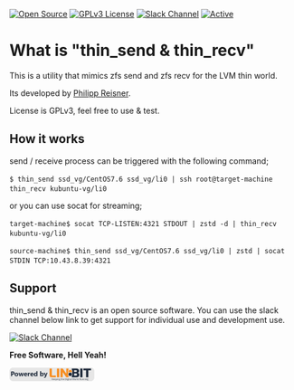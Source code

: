 [![Open Source](https://img.shields.io/badge/Open-Source-brightgreen)](https://opensource.org/) [![GPLv3 License](https://img.shields.io/badge/License-GPL%20v3-brightgreen.svg)](https://opensource.org/licenses/) [![Slack Channel](https://img.shields.io/badge/Slack-Channel-brightgreen)](https://join.slack.com/t/linbit-community/shared_invite/enQtOTg0MTEzOTA4ODY0LTFkZGY3ZjgzYjEzZmM2OGVmODJlMWI2MjlhMTg3M2UyOGFiOWMxMmI1MWM4Yjc0YzQzYWU0MjAzNGRmM2M5Y2Q)  [![Active](http://img.shields.io/badge/Status-Active-brightgreen.svg)](https://linbit.com/drbd)

 # What is "thin_send & thin_recv"

This is a utility that mimics zfs send and zfs recv for the LVM thin world.

Its developed by [Philipp Reisner](https://www.linkedin.com/in/philipp-reisner-538569104/).

License is GPLv3, feel free to use & test.

## How it works

send / receive process can be triggered with the following command;

`$ thin_send ssd_vg/CentOS7.6 ssd_vg/li0 | ssh root@target-machine thin_recv kubuntu-vg/li0`

or you can use socat for streaming;

`target-machine$ socat TCP-LISTEN:4321 STDOUT | zstd -d | thin_recv kubuntu-vg/li0`

`source-machine$ thin_send ssd_vg/CentOS7.6 ssd_vg/li0 | zstd | socat STDIN TCP:10.43.8.39:4321`


## Support

thin_send & thin_recv is an open source software. You can use the slack channel below link to get support for individual use and development use.

[![Slack Channel](https://img.shields.io/badge/Slack-Channel-brightgreen)](https://join.slack.com/t/linbit-community/shared_invite/enQtOTg0MTEzOTA4ODY0LTFkZGY3ZjgzYjEzZmM2OGVmODJlMWI2MjlhMTg3M2UyOGFiOWMxMmI1MWM4Yjc0YzQzYWU0MjAzNGRmM2M5Y2Q) 

**Free Software, Hell Yeah!**

[![DRBD Powered by LINBIT](https://github.com/yusufyildiz/lstest2/blob/master/img/poweredby_linbit_small.png?raw=true)](https://www.linbit.com/linstor/)
